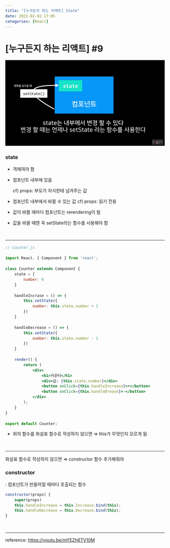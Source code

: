 ```yaml
---
title: "[누구든지 하는 리액트] State"
date: 2021-02-02 17:05
categories: [React]
---
```


# [누구든지 하는 리액트] #9

![20210202-2.png](/assets/images/posts/2021-02-02/20210202-2.png)


### state

- 객체여야 함
- 컴포넌트 내부에 있음

    cf) props: 부모가 자식한테 넘겨주는 값

- 컴포넌트 내부에서 바뀔 수 있는 값
cf) props: 읽기 전용
- 값이 바뀔 때마다 컴포넌트는 rerendering이 됨
- 값을 바꿀 때엔 꼭 setState라는 함수를 사용해야 함

<br>

---

```jsx
// Counter.js

import React, { Component } from 'react';

class Counter extends Component {
	state = {
		number: 0
	}

	handleIncrase = () => {
		this.setState({
			number: this.state.number + 1
		})
	}

	handleDecrease = () => {
		this.setState({
			number: this.state.number - 1
		})
	}
	
	render() {
		return (
			<div>
				<h1>카운터</h1>
				<div>값: {this.state.number}</div>
				<button onClick={this.handleIncrease}>+</button>
				<button onClick={this.handleDrease}>-</button>
			</div>	
		);
	}
}

export default Counter;
```

- 위의 함수를 화살표 함수로 작성하지 않으면 ⇒ this가 무엇인지 모르게 됨

<br>

---

화살표 함수로 작성하지 않으면 ⇒ constructor 함수 추가해줘야

### constructor

: 컴포넌트가 만들어질 때마다 호출되는 함수

```jsx
constructor(props) {
	super(props)
	this.handleIncrease = this.Increase.bind(this);
	this.handleDecrease = this.Decrease.bind(this);
}
```

<br>

---

reference: https://youtu.be/mYEZh6TV10M